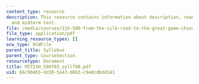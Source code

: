 ```yaml
---
content_type: resource
description: This resource contains information about description, readings, schdule
  and midterm test.
file: /media/courses/21h-580-from-the-silk-road-to-the-great-game-china-russia-and-central-eurasia-fall-2003/66c904b5dd305a43d663c9e8cdbdd141_MIT21H_580f03_syllf08.pdf
file_type: application/pdf
learning_resource_types: []
ocw_type: OCWFile
parent_title: Syllabus
parent_type: CourseSection
resourcetype: Document
title: MIT21H_580f03_syllf08.pdf
uid: 66c904b5-dd30-5a43-d663-c9e8cdbdd141
---
```


